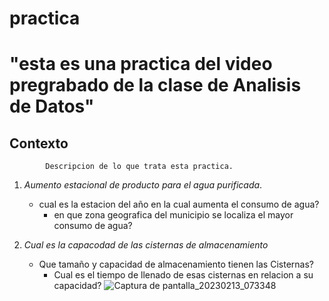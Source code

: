 # practica

# "esta es una practica del video pregrabado de la clase de Analisis de Datos"
  ## Contexto
            Descripcion de lo que trata esta practica.
            
  1. _Aumento estacional de producto para el agua purificada_.
     - cual es la estacion del año en la cual aumenta el consumo de agua?
       - en que zona geografica del municipio se localiza el mayor consumo de agua?
       
  2. _Cual es la capacodad de las cisternas de almacenamiento_
      + Que tamaño y capacidad de almacenamiento tienen las Cisternas?
        + Cual es el tiempo de llenado de esas cisternas en relacion a su capacidad?
             ![Captura de pantalla_20230213_073348](https://github.com/user-attachments/assets/ef0688bd-bc67-4df0-976a-abd4ee314432)

       
  
       
  
  

